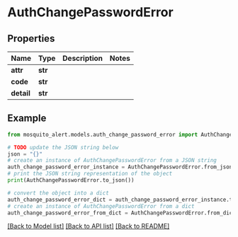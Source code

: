 # AuthChangePasswordError


## Properties

Name | Type | Description | Notes
------------ | ------------- | ------------- | -------------
**attr** | **str** |  | 
**code** | **str** |  | 
**detail** | **str** |  | 

## Example

```python
from mosquito_alert.models.auth_change_password_error import AuthChangePasswordError

# TODO update the JSON string below
json = "{}"
# create an instance of AuthChangePasswordError from a JSON string
auth_change_password_error_instance = AuthChangePasswordError.from_json(json)
# print the JSON string representation of the object
print(AuthChangePasswordError.to_json())

# convert the object into a dict
auth_change_password_error_dict = auth_change_password_error_instance.to_dict()
# create an instance of AuthChangePasswordError from a dict
auth_change_password_error_from_dict = AuthChangePasswordError.from_dict(auth_change_password_error_dict)
```
[[Back to Model list]](../README.md#documentation-for-models) [[Back to API list]](../README.md#documentation-for-api-endpoints) [[Back to README]](../README.md)



